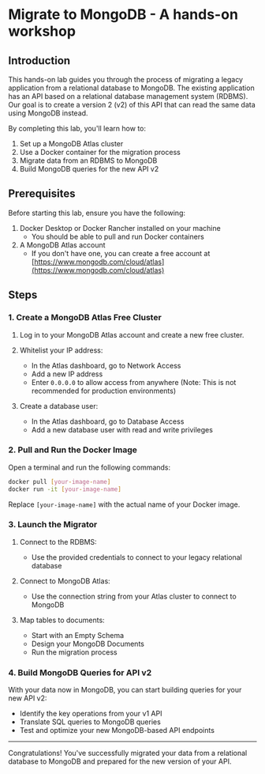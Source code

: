 # Migrate to MongoDB - A hands-on workshop


## Introduction

This hands-on lab guides you through the process of migrating a legacy application from a relational database to MongoDB. The existing application has an API based on a relational database management system (RDBMS). Our goal is to create a version 2 (v2) of this API that can read the same data using MongoDB instead.

By completing this lab, you'll learn how to:
1. Set up a MongoDB Atlas cluster
2. Use a Docker container for the migration process
3. Migrate data from an RDBMS to MongoDB
4. Build MongoDB queries for the new API v2

## Prerequisites

Before starting this lab, ensure you have the following:

1. Docker Desktop or Docker Rancher installed on your machine
   - You should be able to pull and run Docker containers
2. A MongoDB Atlas account
   - If you don't have one, you can create a free account at [https://www.mongodb.com/cloud/atlas](https://www.mongodb.com/cloud/atlas)

## Steps

### 1. Create a MongoDB Atlas Free Cluster

1. Log in to your MongoDB Atlas account and create a new free cluster.

2. Whitelist your IP address:
   - In the Atlas dashboard, go to Network Access
   - Add a new IP address
   - Enter `0.0.0.0` to allow access from anywhere (Note: This is not recommended for production environments)

3. Create a database user:
   - In the Atlas dashboard, go to Database Access
   - Add a new database user with read and write privileges

### 2. Pull and Run the Docker Image

Open a terminal and run the following commands:

```bash
docker pull [your-image-name]
docker run -it [your-image-name]
```

Replace `[your-image-name]` with the actual name of your Docker image.

### 3. Launch the Migrator

1. Connect to the RDBMS:
   - Use the provided credentials to connect to your legacy relational database

2. Connect to MongoDB Atlas:
   - Use the connection string from your Atlas cluster to connect to MongoDB

3. Map tables to documents:
   - Start with an Empty Schema
   - Design your MongoDB Documents
   - Run the migration process

### 4. Build MongoDB Queries for API v2

With your data now in MongoDB, you can start building queries for your new API v2:

- Identify the key operations from your v1 API
- Translate SQL queries to MongoDB queries
- Test and optimize your new MongoDB-based API endpoints

---

Congratulations! You've successfully migrated your data from a relational database to MongoDB and prepared for the new version of your API.